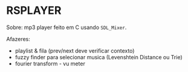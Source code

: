 # RSPLAYER

Sobre: mp3 player feito em C usando `SDL_Mixer`.

Afazeres: 
- playlist & fila (prev/next deve verificar contexto)
- fuzzy finder para selecionar musica (Levenshtein Distance ou Trie)
- fourier transform - vu meter
